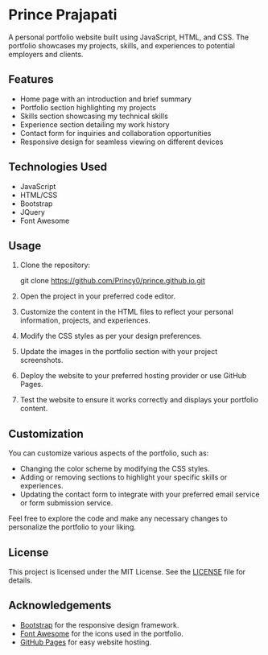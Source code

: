 # Prince Prajapati

A personal portfolio website built using JavaScript, HTML, and CSS. The portfolio showcases my projects, skills, and experiences to potential employers and clients.

## Features

- Home page with an introduction and brief summary
- Portfolio section highlighting my projects
- Skills section showcasing my technical skills
- Experience section detailing my work history
- Contact form for inquiries and collaboration opportunities
- Responsive design for seamless viewing on different devices

## Technologies Used

- JavaScript
- HTML/CSS
- Bootstrap
- JQuery
- Font Awesome

## Usage

1. Clone the repository:

   git clone https://github.com/Princy0/prince.github.io.git
   

2. Open the project in your preferred code editor.

3. Customize the content in the HTML files to reflect your personal information, projects, and experiences.

4. Modify the CSS styles as per your design preferences.

5. Update the images in the portfolio section with your project screenshots.

6. Deploy the website to your preferred hosting provider or use GitHub Pages.

7. Test the website to ensure it works correctly and displays your portfolio content.

## Customization

You can customize various aspects of the portfolio, such as:

- Changing the color scheme by modifying the CSS styles.
- Adding or removing sections to highlight your specific skills or experiences.
- Updating the contact form to integrate with your preferred email service or form submission service.

Feel free to explore the code and make any necessary changes to personalize the portfolio to your liking.

## License

This project is licensed under the MIT License. See the [LICENSE](LICENSE) file for details.

## Acknowledgements

- [Bootstrap](https://getbootstrap.com/) for the responsive design framework.
- [Font Awesome](https://fontawesome.com/) for the icons used in the portfolio.
- [GitHub Pages](https://pages.github.com/) for easy website hosting.

   
